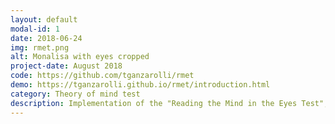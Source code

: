 ```yaml
---
layout: default
modal-id: 1
date: 2018-06-24
img: rmet.png
alt: Monalisa with eyes cropped
project-date: August 2018
code: https://github.com/tganzarolli/rmet
demo: https://tganzarolli.github.io/rmet/introduction.html
category: Theory of mind test
description: Implementation of the "Reading the Mind in the Eyes Test", used as part of my master thesis project, in the context of the link between the <a href="https://journals.plos.org/plosone/article?id=10.1371/journal.pone.0115212">its results and collective intelligence</a>. 
---
```

